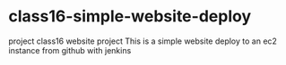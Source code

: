 # class16-simple-website-deploy
project class16 website project
This is a simple website deploy to an ec2 instance from github with jenkins 
